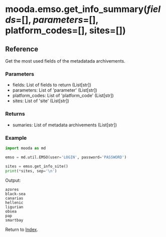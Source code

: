 # mooda.emso.get_info_summary(*fields*=[], *parameters*=[], platform_codes=[], sites=[])

## Reference

Get the most used fields of the metadatada archivements.

### Parameters

* fields: List of fields to return (List[str])
* parameters: List of 'parameter' (List[str])
* platform_codes: List of 'platform_code' (List[str])
* sites: List of 'site' (List[str])

### Returns

* sumaries: List of metadata archivements (List[str])

### Example

```python
import mooda as md

emso = md.util.EMSO(user='LOGIN', password='PASSWORD')

sites = emso.get_info_site()
print(*sites, sep='\n')
```

Output:

```
azores
black-sea
canarias
hellenic
ligurian
obsea
pap
smartbay
```

Return to [Index](../../index_api_reference.md).
